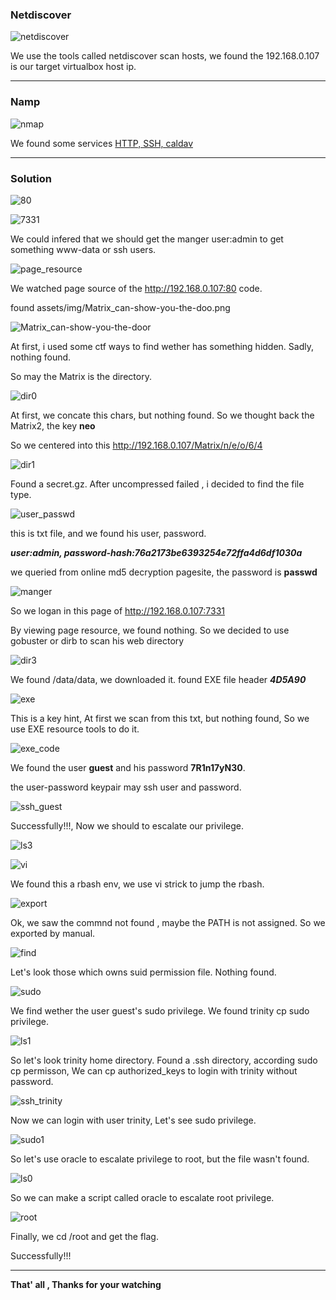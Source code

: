 

### **Netdiscover**

![netdiscover](images/matrix3/netdiscover.png)

We use the tools called netdiscover scan hosts, we found the 192.168.0.107 is our target virtualbox host ip. 

------

### **Namp**

![nmap](images/matrix3/nmap.png)

We found some services <u>HTTP, SSH, caldav</u>

------

### Solution

![80](images/matrix3/80.png)

![7331](images/matrix3/7331.png)

We could infered that we should get the manger user:admin to get something www-data or ssh users.

![page_resource](images/matrix3/page_resource.png)

We watched page source of the http://192.168.0.107:80 code.

found  assets/img/Matrix_can-show-you-the-doo.png

![Matrix_can-show-you-the-door](images/matrix3/Matrix_can-show-you-the-door.png)

At first, i used some ctf ways to find wether has something hidden. Sadly, nothing found.

So may the Matrix is the directory.

![dir0](images/matrix3/dir0.png)

At first, we concate this chars, but nothing found. So we thought back the Matrix2,  the key **neo**

So we centered into this http://192.168.0.107/Matrix/n/e/o/6/4

![dir1](images/matrix3/dir1.png)

Found a secret.gz. After uncompressed failed , i decided to find the file type.

![user_passwd](images/matrix3/user_passwd.png)

this is txt file, and we found his user, password.

***user:admin, password-hash:76a2173be6393254e72ffa4d6df1030a***

we queried from online md5 decryption pagesite, the password is **passwd**

![manger](images/matrix3/manger.png)

So we logan in this page of http://192.168.0.107:7331

By viewing page resource, we found nothing. So we decided to use gobuster or dirb to scan his web directory

![dir3](images/matrix3/dir3.png)

We found /data/data, we downloaded it. found EXE file header ***4D5A90***

![exe](images/matrix3/exe.png)

This is a key hint, At first we scan from this txt, but nothing found, So we use EXE resource tools to do it.

![exe_code](images/matrix3/exe_code.png)

We found the user **guest** and his password **7R1n17yN30**.

the user-password keypair may ssh user and password. 

![ssh_guest](images/matrix3/ssh_guest.png)

Successfully!!!, Now we should to escalate our privilege.

![ls3](images/matrix3/ls3.png)

![vi](images/matrix3/vi.png)

We found this a rbash env, we use vi strick to jump the rbash.

![export](images/matrix3/export.png)

Ok, we saw the commnd not found , maybe the PATH is not assigned. So we exported by manual.

![find](images/matrix3/find.png)

Let's look those which owns suid permission file. Nothing found.

![sudo](images/matrix3/sudo.png)

We find wether the user guest's sudo privilege. We found trinity cp sudo privilege.

![ls1](images/matrix3/ls1.png)

So let's look trinity home directory. Found a .ssh directory, according sudo cp permisson, We can cp authorized_keys to login with trinity without password.

![ssh_trinity](images/matrix3/ssh_trinity.png)

Now we can login with user trinity, Let's see sudo privilege.

![sudo1](images/matrix3/sudo1.png)

So let's use oracle to escalate privilege to root, but the file wasn't found.

![ls0](images/matrix3/ls0.png)

So we can make a script called oracle to escalate root privilege.

![root](images/matrix3/root.png)

Finally, we cd /root and get the flag.

Successfully!!!

------

**That' all , Thanks for your watching**